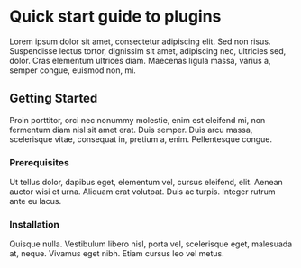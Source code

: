 # Quick start guide to plugins

Lorem ipsum dolor sit amet, consectetur adipiscing elit. Sed non risus. Suspendisse lectus tortor, dignissim sit amet, adipiscing nec, ultricies sed, dolor. Cras elementum ultrices diam. Maecenas ligula massa, varius a, semper congue, euismod non, mi.

## Getting Started

Proin porttitor, orci nec nonummy molestie, enim est eleifend mi, non fermentum diam nisl sit amet erat. Duis semper. Duis arcu massa, scelerisque vitae, consequat in, pretium a, enim. Pellentesque congue.

### Prerequisites

Ut tellus dolor, dapibus eget, elementum vel, cursus eleifend, elit. Aenean auctor wisi et urna. Aliquam erat volutpat. Duis ac turpis. Integer rutrum ante eu lacus.

### Installation

Quisque nulla. Vestibulum libero nisl, porta vel, scelerisque eget, malesuada at, neque. Vivamus eget nibh. Etiam cursus leo vel metus.

